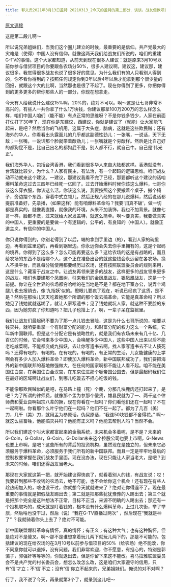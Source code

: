 ```yaml
---
title: 郭文贵2021年3月13日盖特 20210313_2今天的盖特的第二部分．谈谈，战友借款项目与农场分成的一些看法！
---
```


[原文連接](https://gnews.org/ThreadView/53480394)

这是第二段儿啊～


所以说兄弟姐妹们，当我们这个圈儿建立的时候，最重要的是信仰。共产党最大的灾难是（使得）中国人没有信仰。就像这两天我们给战友们所说的，咱们的重建G-TV的事情。这个大家都知道，从前天到现在很多人建议：就是原来3月10号以前你参与借贷项目的你要跟各农场分50%，很多人建议啊，建议这，建议那，建议很多。我觉得很多战友也说了很多好的意见。为什么我们有的人只看别人得到的，你不看你得到的？按照任何规定你到3年以后4年以后才能拿到那个很少量的回报，就跟这个大的比啊，当然那也是很了不起了。现在你得到了更多，你把你得到的更多更多的帮你那些人的一部分，你现在想拿走。


今天有人给我说什么建议15%啊，20%的，绝对不可以。啊～这是让七哥非常不高兴的。有些人一共你拿了什么1万块钱，你建议那拿100万200万的怎么样怎么样，咱们中国人咱们（能不能）有点正常的思维呀？不是你钱多钱少，人家在前面打仗打了30年了，现在你是东建议，西建议，你就是建议了（就能）让大家能飞起来，是吧？然后当你的飞机用，这属于大头症，脑病，这就是这些欺民贼；还有海外的华人，你看看出头露面儿的几乎都这副德性劲儿：一张嘴，一说话，天下无敌；一张嘴，一说话那个脸就带着酸劲儿；一张嘴就是个穷酸样。然后是比自己好的都狗屁不是，比自己出名的都狗屁不是，别人都不行，就自己牛。自己是&lsquo;伟光正'。


我们海外华人，包括台湾香港，我们看到很多华人来自大陆都这样。香港就没有，台湾就比较少，为什么？人家有民主，有法治，有一个起码的逻辑思维。咱们战友动不动就来这个建议。一建议，那建议我看不完了已经，那要都听这个建议的话咱爆料革命这过去三四年已经死一亿回了。过去开始爆料时候你该这么爆料，七哥你该这么穿衣服，你该这么活，你该这么说，我要按照这个要搬着个桌子，搬个椅子，旁边摆个东西，穿着中式立领儿，然后正规八经的在那儿说爆料，然后说话都提前准备好，先录播，（如果这样）能有咱爆料革命吗？我要&lsquo;归真不破'，做一切都是真实的，就像我直播，就像我的环境，从来不加装饰，我也不加背景。就像七哥一样，脸都不洗，过来就给大家发盖特，就这么简单。啊～要真实，我要做真实的中国人，更重要的是要做一个有逻辑的，公平的，有良知的（中国人）。就像正道主义，有信仰的中国人。


你只说你得到的，你别老得到了以后，端的拿到手里边（的），看到人家的碗里边，再看到盆里边的，再看到锅里边。你永远你会失去你手里拥有的，这是个起码的境界。你得到了这么多？怎么可能再要这么多？这给农场的这是有战略的，而且给农场的东西不是给哪个人，这个正在准备出台的就这些钱会永远留在各农场。换人不换平台，而且每分钱使用都要经历过农场，还有按照联盟委员会的规则来用，这是什么？藏富于战友之中。让战友再领来更多的战友，这样更多的战友领来更多的战友。咱们也要建那个凤凰树，引来我们的金凤凰战友、银凤凰战友，这是一个前提。你让在全世界的农场都穷哈哈的在当地是不是？都在地下室办公，说弄个鸡腿儿也去报销去，像&lsquo;九指妖'似的。瞪眼儿要疯了现在，听说已经疯了这货，是不是？然后在那块儿天天吃着她那个所谓的那个饭去搞革命，它能是真革命吗？所以她见了钱她就就迷糊了，就让人家写遗书；见了钱她就坑人家。就这种不要脸的东西，因为她穷疯了你知道吗？把儿子也搭上了。啊，一辈子呆在监狱里。


我们让战友们最起码不要为了那一点儿钱去冒险，这是为什么七哥所说的，咱要以钱灭共，就咱要重掌一个有财富分配的能力，和财富分配的权力这么一个系统，它叫新中国联邦。但是这个分配它是有战略性的，就是我们有农场未来有几十亿、几百亿的时候，它会带来多少中国人，会唤醒多少中国人，这些中国人出来以后不能老吃咸菜啊，不能都变成九指妖，去让你写遗书去啊。找人家写遗书去不让人揍死吗？还得有吃的、有喝的。在有吃的，有喝的，有正常的生活，儿女能健康的上学啊会有多少人加入爆料革命？即使加入爆料革命，新中国联邦成功了，我们要把海外的新中国联邦的基地做强做大，在任何的国家啊都不能让人看不起。咱不能在美国住白宫，在英国住白金汉宫，在东京住进那个呃帝国公园去，但是最起码我们住在最好的区域啊让战友们，到哪儿吃饭去不担心吃饭的钱。


不能像那欺民贼似的是吧，在马路上撞（死）个鹿，分那几块鹿肉还打起来了，是吧？为了所谓的律师费，就像那个孟为参那个傻货，雄县民就为了一、两千这个律师费和夏业良啊祖宗八辈的撅，现在你看在一起吗？你们看他们还在一起吗？不在一起啊啦。你看那什么叶宁他们在一起吗？他们不在一起了。都为了几百（美）刀，几千（美）刀，就用孟为参原话，伪屎原话，“我连50块钱都不舍得花。”  啊～就这么些畜牲，他能搞灭共吗？他能有正义吗？他能去帮别人吗？当然不会。


所以我们建这个叫大家都富起来的金融系统，未来机会多着呢，是不是？未来的G-Coin，G-Dollar，G-Coin，G-Dollar未来这个控股公司也要上市啊，G-News也要上市啊，是吧？这些所有的背后的投资机构，虽然现在是独立的，但未来它必须服务于爆料革命，必须服务于我们所有的新中国联邦。而且一定是牢牢地最后的控制权要掌握在我们战友手里面。现在没办法，现在只能让人家当老大，是吧？到未来的时候，咱们还得战友当老大。


那现在大家就这第一把，就开始建议得快疯了，就看着别人的钱，有战友说：哎！我要转到那些不收钱的农场去，绝不可能，也不会给你这个机会！还有现在有些人趁热闹加入的，啥也没干过，你就想今天就就进来了？绝对让你得逞不了。现在最重要的事情就是把假战友踢出去；第二就是把那些犹犹豫豫的人踢出去；第三个就是把那个完全是这种想法不正常，目标不正当，来源不明确的人踢出去；那还有一个投机取巧的，成天就是盯着钱的，根本没有什么爆料革命，上过几次街，举了举旗，然后啥也没干过，然后（说）“我在G-TV直播过两次” ，然后现在“我就是神了” ？我就骑着你头上去了？绝对不可能。


新中国联盟爆料革命有情怀，真的情怀；有正义；有这种大气；也有这种胸怀，但是绝对不是傻叉。啊～那不是谁想拿着玩儿两下就玩儿两下的，那是不可能的。包括建议的现在给农场的在3月10号以前参与借项目的50%（给农场）绝不能改，你不同意你就可以退掉，没有问题。我们非常欢迎，你不愿意，有担心的，特别是郭骗子，郭强奸等等等的，你就退出去，但是你留下来这不能改。喜马拉雅联盟委员会不是共产党的村长委员会，想怎么改怎么改，这是咱们大家遵守的信用，只有&lsquo;信'才立；不&lsquo;信'不立；没有&lsquo;信'你立不起来的，兄弟姐妹们。俺说的对不对啊？


行了，我不说了今天，再录就第3个了，就录到这儿吧～
